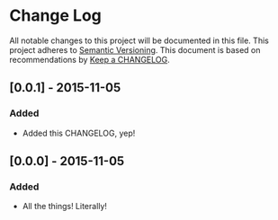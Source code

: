 
# Change Log
All notable changes to this project will be documented in this file.
This project adheres to [Semantic Versioning](http://semver.org/).
This document is based on recommendations by [Keep a CHANGELOG](http://keepachangelog.com/).

## [0.0.1] - 2015-11-05
### Added
- Added this CHANGELOG, yep!


## [0.0.0] - 2015-11-05
### Added
- All the things! Literally!
